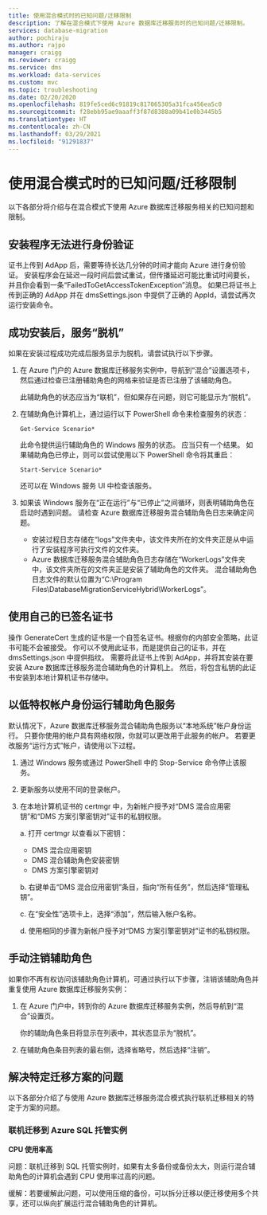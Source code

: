 ```yaml
---
title: 使用混合模式时的已知问题/迁移限制
description: 了解在混合模式下使用 Azure 数据库迁移服务时的已知问题/迁移限制。
services: database-migration
author: pochiraju
ms.author: rajpo
manager: craigg
ms.reviewer: craigg
ms.service: dms
ms.workload: data-services
ms.custom: mvc
ms.topic: troubleshooting
ms.date: 02/20/2020
ms.openlocfilehash: 819fe5ced6c91819c817065305a31fca456ea5c0
ms.sourcegitcommit: f28ebb95ae9aaaff3f87d8388a09b41e0b3445b5
ms.translationtype: HT
ms.contentlocale: zh-CN
ms.lasthandoff: 03/29/2021
ms.locfileid: "91291837"
---
```

# <a name="known-issuesmigration-limitations-with-using-hybrid-mode"></a>使用混合模式时的已知问题/迁移限制

以下各部分将介绍与在混合模式下使用 Azure 数据库迁移服务相关的已知问题和限制。

## <a name="installer-fails-to-authenticate"></a>安装程序无法进行身份验证

证书上传到 AdApp 后，需要等待长达几分钟的时间才能向 Azure 进行身份验证。 安装程序会在延迟一段时间后尝试重试，但传播延迟可能比重试时间要长，并且你会看到一条“FailedToGetAccessTokenException”消息。 如果已将证书上传到正确的 AdApp 并在 dmsSettings.json 中提供了正确的 AppId，请尝试再次运行安装命令。

## <a name="service-offline-after-successful-installation"></a>成功安装后，服务“脱机”

如果在安装过程成功完成后服务显示为脱机，请尝试执行以下步骤。

1. 在 Azure 门户的 Azure 数据库迁移服务实例中，导航到“混合”设置选项卡，然后通过检查已注册辅助角色的网格来验证是否已注册了该辅助角色。

    此辅助角色的状态应当为“联机”，但如果存在问题，则它可能显示为“脱机”。

2. 在辅助角色计算机上，通过运行以下 PowerShell 命令来检查服务的状态：

    ```
    Get-Service Scenario*
    ```

    此命令提供运行辅助角色的 Windows 服务的状态。 应当只有一个结果。 如果辅助角色已停止，则可以尝试使用以下 PowerShell 命令将其重启：

    ```
    Start-Service Scenario*
    ```

    还可以在 Windows 服务 UI 中检查该服务。

3. 如果该 Windows 服务在“正在运行”与“已停止”之间循环，则表明辅助角色在启动时遇到问题。 请检查 Azure 数据库迁移服务混合辅助角色日志来确定问题。

    - 安装过程日志存储在“logs”文件夹中，该文件夹所在的文件夹正是从中运行了安装程序可执行文件的文件夹。
    - Azure 数据库迁移服务混合辅助角色日志存储在“WorkerLogs”文件夹中，该文件夹所在的文件夹正是安装了辅助角色的文件夹。 混合辅助角色日志文件的默认位置为“C:\Program Files\DatabaseMigrationServiceHybrid\WorkerLogs”。

## <a name="using-your-own-signed-certificate"></a>使用自己的已签名证书

操作 GenerateCert 生成的证书是一个自签名证书。根据你的内部安全策略，此证书可能不会被接受。 你可以不使用此证书，而是提供自己的证书，并在 dmsSettings.json 中提供指纹。 需要将此证书上传到 AdApp，并将其安装在要安装 Azure 数据库迁移服务混合辅助角色的计算机上。 然后，将包含私钥的此证书安装到本地计算机证书存储中。

## <a name="running-the-worker-service-as-a-low-privilege-account"></a>以低特权帐户身份运行辅助角色服务

默认情况下，Azure 数据库迁移服务混合辅助角色服务以“本地系统”帐户身份运行。 只要你使用的帐户具有网络权限，你就可以更改用于此服务的帐户。 若要更改服务“运行方式”帐户，请使用以下过程。

1. 通过 Windows 服务或通过 PowerShell 中的 Stop-Service 命令停止该服务。

2. 更新服务以使用不同的登录帐户。

3. 在本地计算机证书的 certmgr 中，为新帐户授予对“DMS 混合应用密钥”和“DMS 方案引擎密钥对”证书的私钥权限。

    a. 打开 certmgr 以查看以下密钥：

    - DMS 混合应用密钥
    - DMS 混合辅助角色安装密钥
    - DMS 方案引擎密钥对

    b. 右键单击“DMS 混合应用密钥”条目，指向“所有任务”，然后选择“管理私钥”。

    c. 在“安全性”选项卡上，选择“添加”，然后输入帐户名称。

    d. 使用相同的步骤为新帐户授予对“DMS 方案引擎密钥对”证书的私钥权限。

## <a name="unregistering-the-worker-manually"></a>手动注销辅助角色

如果你不再有权访问该辅助角色计算机，可通过执行以下步骤，注销该辅助角色并重复使用 Azure 数据库迁移服务实例：

1. 在 Azure 门户中，转到你的 Azure 数据库迁移服务实例，然后导航到“混合”设置页。

   你的辅助角色条目将显示在列表中，其状态显示为“脱机”。

2. 在辅助角色条目列表的最右侧，选择省略号，然后选择“注销”。

## <a name="addressing-issues-for-specific-migration-scenarios"></a>解决特定迁移方案的问题

以下各部分介绍了与使用 Azure 数据库迁移服务混合模式执行联机迁移相关的特定于方案的问题。

### <a name="online-migrations-to-azure-sql-managed-instance"></a>联机迁移到 Azure SQL 托管实例

**CPU 使用率高**

问题：联机迁移到 SQL 托管实例时，如果有太多备份或备份太大，则运行混合辅助角色的计算机会遇到 CPU 使用率过高的问题。

缓解：若要缓解此问题，可以使用压缩的备份，可以拆分迁移以便迁移使用多个共享，还可以纵向扩展运行混合辅助角色的计算机。
